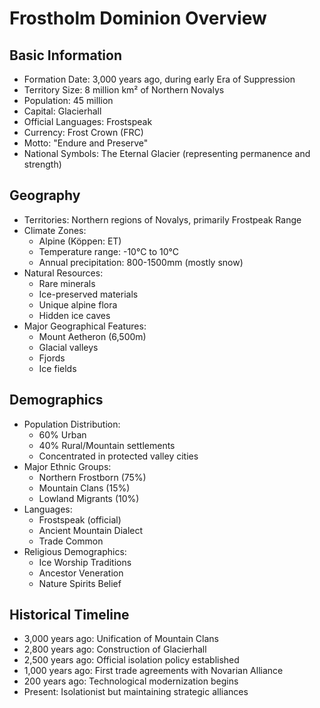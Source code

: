 # Frostholm Dominion Overview

## Basic Information
- Formation Date: 3,000 years ago, during early Era of Suppression
- Territory Size: 8 million km² of Northern Novalys
- Population: 45 million
- Capital: Glacierhall
- Official Languages: Frostspeak
- Currency: Frost Crown (FRC)
- Motto: "Endure and Preserve"
- National Symbols: The Eternal Glacier (representing permanence and strength)

## Geography
- Territories: Northern regions of Novalys, primarily Frostpeak Range
- Climate Zones:
  - Alpine (Köppen: ET)
  - Temperature range: -10°C to 10°C
  - Annual precipitation: 800-1500mm (mostly snow)
- Natural Resources:
  - Rare minerals
  - Ice-preserved materials
  - Unique alpine flora
  - Hidden ice caves
- Major Geographical Features:
  - Mount Aetheron (6,500m)
  - Glacial valleys
  - Fjords
  - Ice fields

## Demographics
- Population Distribution:
  - 60% Urban
  - 40% Rural/Mountain settlements
  - Concentrated in protected valley cities
- Major Ethnic Groups:
  - Northern Frostborn (75%)
  - Mountain Clans (15%)
  - Lowland Migrants (10%)
- Languages:
  - Frostspeak (official)
  - Ancient Mountain Dialect
  - Trade Common
- Religious Demographics:
  - Ice Worship Traditions
  - Ancestor Veneration
  - Nature Spirits Belief

## Historical Timeline
- 3,000 years ago: Unification of Mountain Clans
- 2,800 years ago: Construction of Glacierhall
- 2,500 years ago: Official isolation policy established
- 1,000 years ago: First trade agreements with Novarian Alliance
- 200 years ago: Technological modernization begins
- Present: Isolationist but maintaining strategic alliances
